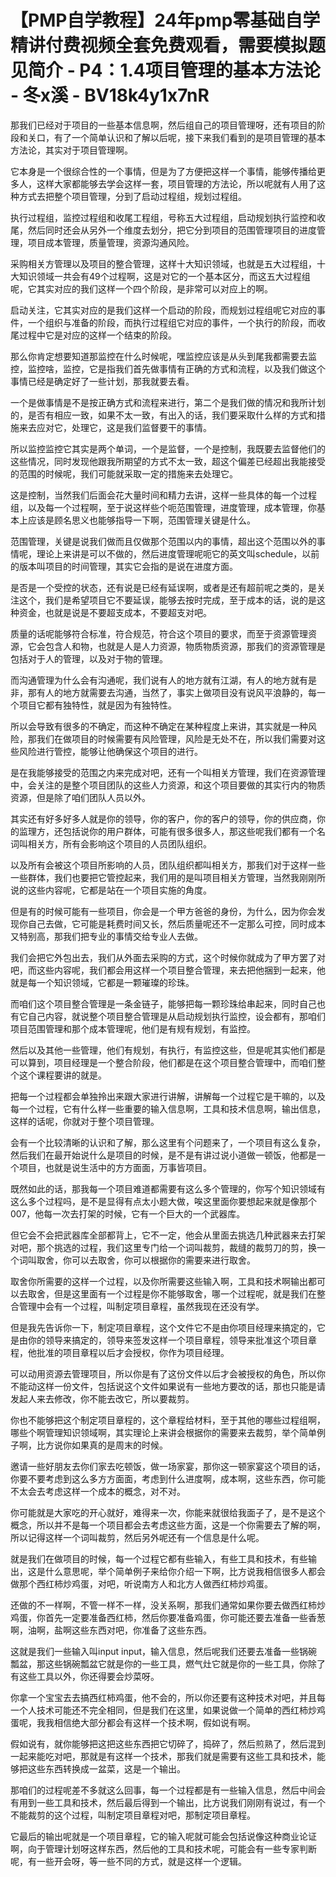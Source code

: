 # 【PMP自学教程】24年pmp零基础自学精讲付费视频全套免费观看，需要模拟题见简介 - P4：1.4项目管理的基本方法论 - 冬x溪 - BV18k4y1x7nR

那我们已经对于项目的一些基本信息啊，然后组自己的项目管理呀，还有项目的阶段和关口，有了一个简单认识和了解以后呢，接下来我们看到的是项目管理的基本方法论，其实对于项目管理啊。

它本身是一个很综合性的一个事情，但是为了方便把这样一个事情，能够传播给更多人，这样大家都能够去学会这样一套，项目管理的方法论，所以呢就有人用了这种方式去把整个项目管理，分到了启动过程组，规划过程组。

执行过程组，监控过程组和收尾工程组，号称五大过程组，启动规划执行监控和收尾，然后同时还会从另外一个维度去划分，把它分到项目的范围管理项目的进度管理，项目成本管理，质量管理，资源沟通风险。

采购相关方管理以及项目的整合管理，这样十大知识领域，也就是五大过程组，十大知识领域一共会有49个过程啊，这是对它的一个基本区分，而这五大过程组呢，它其实对应的我们这样一个四个阶段，是非常可以对应上的啊。

启动关注，它其实对应的是我们这样一个启动的阶段，而规划过程组呢它对应的事件，一个组织与准备的阶段，而执行过程组它对应的事件，一个执行的阶段，而收尾过程中它是对应的这样一个结束的阶段。

那么你肯定想要知道那监控在什么时候呢，嘿监控应该是从头到尾我都需要去监控，监控啥，监控，它是指我们首先做事情有正确的方式和流程，以及我们做这个事情已经是确定好了一些计划，那我就要去看。

一个是做事情是不是按正确方式和流程来进行，第二个是我们做的情况和我所计划的，是否有相应一致，如果不太一致，有出入的话，我们要采取什么样的方式和措施来去应对它，处理它，这是我们监督要干的事情。

所以监控监控它其实是两个单词，一个是监督，一个是控制，我既要去监督他们的这些情况，同时发现他跟我所期望的方式不太一致，超这个偏差已经超出我能接受的范围的时候呢，我们可能就采取一定的措施来去处理它。

这是控制，当然我们后面会花大量时间和精力去讲，这样一些具体的每一个过程组，以及每一个过程啊，至于说这样些个呃范围管理，进度管理，成本管理，你基本上应该是顾名思义也能够指导一下啊，范围管理关键是什么。

范围管理，关键是说我们做而且仅做那个范围以内的事情，超出这个范围以外的事情呢，理论上来讲是可以不做的，然后进度管理呢呃它的英文叫schedule，以前的版本叫项目的时间管理，其实它会指的是说在进度方面。

是否是一个受控的状态，还有说是已经有延误啊，或者是还有超前呢之类的，是关注这个，我们是希望项目它不要延误，能够去按时完成，至于成本的话，说的是这种资金，也就是说是不要超支成本，不要超支对吧。

质量的话呢能够符合标准，符合规范，符合这个项目的要求，而至于资源管理资源，它会包含人和物，也就是人是人力资源，物质物质资源，那我们的资源管理是包括对于人的管理，以及对于物的管理。

而沟通管理为什么会有沟通呢，我们说有人的地方就有江湖，有人的地方就有是非，那有人的地方就需要去沟通，当然了，事实上做项目没有说风平浪静的，每一个项目它都有独特性，就是因为有独特性。

所以会导致有很多的不确定，而这种不确定在某种程度上来讲，其实就是一种风险，那我们在做项目的时候需要有风险管理，风险是无处不在，所以我们需要对这些风险进行管控，能够让他确保这个项目的进行。

是在我能够接受的范围之内来完成对吧，还有一个叫相关方管理，我们在资源管理中，会关注的是整个项目团队的这些人力资源，和这个项目要做的其实行内的物质资源，但是除了咱们团队人员以外。

其实还有好多好多人就是你的领导，你的客户，你的客户的领导，你的供应商，你的监理方，还包括说你的用户群体，可能有很多很多人，那这些呢我们都有一个名词叫相关方，所有会影响这个项目的人员团队组织。

以及所有会被这个项目所影响的人员，团队组织都叫相关方，那我们对于这样一些一些群体，我们也要把它管控起来，我们用的是叫项目相关方管理，当然我刚刚所说的这些内容呢，它都是站在一个项目实施的角度。

但是有的时候可能有一些项目，你会是一个甲方爸爸的身份，为什么，因为你会发现你自己去做，它可能是耗费时间又长，然后质量呢还不一定那么可控，同时成本又特别高，那我们把专业的事情交给专业人去做。

我们会把它外包出去，我们从外面去采购的方式，这个时候你就成为了甲方罢了对吧，而这些内容呢，我们都会用这样一个项目整合管理，来去把他捆到一起来，他就是每一个知识领域，它都是一颗璀璨的珍珠。

而咱们这个项目整合管理是一条金链子，能够把每一颗珍珠给串起来，同时自己也有它自己内容，就说整个项目整合管理是从启动规划执行监控，设会都有，那咱们项目范围管理和那个成本管理呢，他们是有规有规划，有监控。

然后以及其他一些管理，他们有规划，有执行，有监控这些，但是呢其实他们都是可以算到，项目经理是一个整合阶段，他们都是在这个项目整合管理中，而咱们整个这个课程要讲的就是。

把每一个过程都会单独拎出来跟大家进行讲解，讲解每一个过程它是干嘛的，以及每一个过程，它有什么样一些重要的输入信息啊，工具和技术信息啊，输出信息，这样的话呢，你就对于整个项目管理。

会有一个比较清晰的认识和了解，那么这里有个问题来了，一个项目有这么复杂，然后我们在最开始说什么是项目的时候，是不是有讲过说小道做一顿饭，他都是一个项目，也就是说生活中的方方面面，万事皆项目。

既然如此的话，那我每一个项目难道都需要有这么多个管理的，你写个知识领域有这么多个过程吗，是不是显得有点太小题大做，唉这里面你要想起来就是像那个007，他每一次去打架的时候，它有一个巨大的一个武器库。

但它会不会把武器库全部都背上，它不一定，他会从里面去挑选几种武器来去打架对吧，那个挑选的过程，我们这里专门给一个词叫裁剪，裁缝的裁剪刀的剪，换一个词叫取舍，你可以去取舍，你可以根据你的需要来进行取舍。

取舍你所需要的这样一个过程，以及你所需要这些输入啊，工具和技术啊输出都可以去取舍，但是这里面有一个过程是你不能够取舍，哪一个过程呢，就是我们在整合管理中会有一个过程，叫制定项目章程，虽然我现在还没有学。

但是我先告诉你一下，制定项目章程，这个文件它不是由你项目经理来搞定的，它是由你的领导来搞定的，领导来签发这样一个项目章程，领导来批准这个项目章程，他批准的项目章程以后才会授权，你作为项目经理。

可以动用资源去管理项目，所以你是有了这份文件以后才会被授权的角色，所以你不能动这样一份文件，包括说这个文件如果说有一些地方要改的话，那也只能是请发起人来去修改，你不能去改它，所以要裁剪。

你也不能够把这个制定项目章程的，这个章程给材料，至于其他的哪些过程组啊，哪些个啊管理知识领域啊，其实理论上来讲会根据你的需要来去裁剪，举个简单例子啊，比方说你如果真的是周末的时候。

邀请一些好朋友去你们家去吃顿饭，做一场家宴，那你这一顿家宴这个项目的话，你要不要考虑到这么多方方面面，考虑到什么进度啊，成本啊，这些东西，你可能不太会去考虑这样一个成本的概念，对不对。

你可能就是大家吃的开心就好，难得来一次，你能来就很给我面子了，是不是这个概念，所以并不是每一个项目都会去考虑这些方面，这是一个你需要去了解的啊，所以记得这样一个词叫裁剪，然后另外呢还有一个信息是什么呢。

就是我们在做项目的时候，每一个过程它都有些输入，有些工具和技术，有些输出，这是什么意思呢，举个简单例子来给你介绍一下啊，比方说我相信很多人都会做那个西红柿炒鸡蛋，对吧，听说南方人和北方人做西红柿炒鸡蛋。

还做的不一样啊，不管一样不一样，没关系啊，那我们通常如果你要去做西红柿炒鸡蛋，你首先一定要准备西红柿，然后你要准备鸡蛋，你可能还要去准备一些香葱啊，油啊，盐啊这些东西对吧，你准备了这些东西。

这就是我们一些输入叫input input，输入信息，然后呢我们还要去准备一些锅碗瓢盆，那这些锅碗瓢盆它就是你的一些工具，燃气灶它就是你的一些工具，你除了有这些工具以外，你还得要会炒菜呀。

你拿一个宝宝去去搞西红柿鸡蛋，他不会的，所以你还要有这种技术对吧，并且每一个人技术可能还不完全相同，但是我们在这里，如果说做一个简单的西红柿炒鸡蛋呢，我我相信绝大部分都会有这样一个技术啊，假如说有啊。

假如说有，就你能够把这把这些东西把它切碎了，捣碎了，然后煎熟了，然后混到一起来能吃对吧，那就是有这样一个技术，那我们就是需要有这些工具和技术，能够把这些东西转换成一盆菜，这是一个输出。

那咱们的过程呢差不多就这么回事，每一个过程都是有一些输入信息，然后中间会有用到一些工具和技术，然后最后得到一个输出，比方说我们刚刚有说过，有一个不能裁剪的这个过程，叫制定项目章程对吧，那制定项目章程。

它最后的输出呢就是一个项目章程，它的输入呢就可能会包括说像这种商业论证啊，向于管理计划呀这样东西，然后他的工具和技术呢，可能会有一些专家判断呢，有一些开会呀，等一些不同的方式，就是这样一个逻辑。


